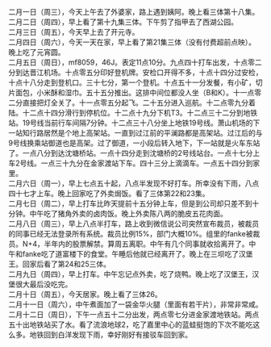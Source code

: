 二月一日（周三），今天上午去了外婆家，路上遇到姨阿。晚上看三体第十八集。</br>
二月二日（周四），早上看了第十九集三体。下午剪了指甲去了西湖公园。</br>
二月三日（周五），今天早上去了开元寺。</br>
二月四日（周六），今天一天在家，早上看了第21集三体（没有付费超前点映）。晚上吃了元宵圆。</br>
二月五日（周日），mf8059，46J。表定11点10分。九点四十打车出发，十点零二分到达晋江机场。十点零五分印好登机牌。安检口开得不多，十点十四分过安检，十点十八分走到登机口。三十七分，第一个登机。十点五十一分发餐，有小矿，切片面包，小米酥和湿巾。五十五分推出。这排中间位都没人坐（B和K）。十一点零二分直接把灯全关了。十一点零五分起飞。二十五分进入巡航。十二点零九分着陆。十二点十四分滑行到停机位。十二点十九分下机T3。十二点三十二分到地铁站。19号线当前行车间隔7分钟。十二点三十八分坐上地铁19号线。萧山机场的下一站知行路居然是个地上高架站。一直到过江前的平澜路都是高架站。过江后的与9号线换乘站御道也是高架。过了御道，一小段后转入地下，下一站就是火车东站了。一点八分到达沈塘桥站。一点十四分走到沈塘桥的2号线站台。一点十七分上车2号线。一点三十九分在金家渡站下车。四十三分上滴滴车。一点五十四分到家里。</br>
二月六日（周一），早上七点五十起，八点半发现不好打车。所幸没有下雨，八点四十七才上车。晚上回家吃了外卖焗饭。看了三体第22和23集。</br>
二月七日（周二），早上打车比昨天提前十五分钟上车，但是到公司却只差不到十分钟。中午吃了猪角外卖的卤肉饭。晚上外卖陈八两的脆皮五花肉面。</br>
二月八日（周三），早上八点半打车，路上收到微信说公司突然宣布裁员，被裁员的同事已经无法登录所有系统。裁员比例15%，部门大概10%。组里的fanke被裁员。N+4，半年内的股票解禁。算周五离职。中午有几个同事就收拾离开了。中午和fanke吃了道富楼下的食堂。午睡后他就已经离开了。晚上在三坝吃了汉堡王。回家后看了第24和25三体。</br>
二月九日（周四），早上打车。中午忘记点外卖，吃了烧鸭。晚上吃了汉堡王，汉堡很大最后没吃完。</br>
二月十日（周五），今天居家。晚上看了三体26。</br>
二月十一日（周六），中午煮面加了一袋金华火腿（里面有若干片），非常非常咸。</br>
二月十二日（周日），下午一点五十二分出发，两点零七分进金家渡地铁站。两点五十出地铁站买了水。看了流浪地球2，吃了嘉里中心的蓝蛙挺饱的下次不能吃这么多。地铁回到白洋发现下雨，幸好刚好有接驳车回到家。</br>

